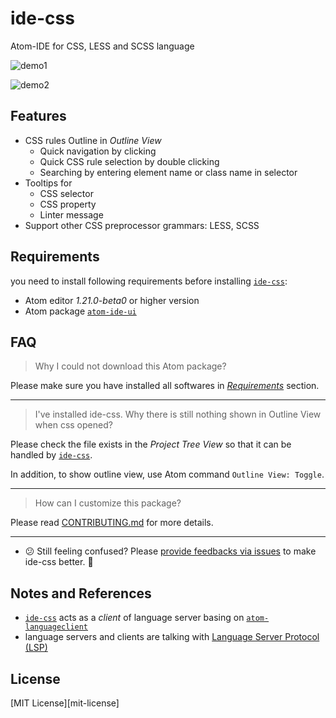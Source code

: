 # ide-css

Atom-IDE for CSS, LESS and SCSS language

![demo1][demo1]

![demo2][demo2]

## Features

  - CSS rules Outline in *Outline View*
      - Quick navigation by clicking
      - Quick CSS rule selection by double clicking
      - Searching by entering element name or class name in selector
  - Tooltips for
      - CSS selector
      - CSS property
      - Linter message
  - Support other CSS preprocessor grammars: LESS, SCSS


## Requirements

you need to install following requirements before installing [`ide-css`][apm-download-link]:

  - Atom editor *1.21.0-beta0* or higher version
  - Atom package [`atom-ide-ui`][atom-ide-ui]


## FAQ

> Why I could not download this Atom package?

Please make sure you have installed all softwares in [*Requirements*](#requirements) section.

---

> I've installed ide-css. Why there is still nothing shown in Outline View when css opened?

Please check the file exists in the *Project Tree View* so that it can be handled by [`ide-css`][apm-download-link].

In addition, to show outline view, use Atom command `Outline View: Toggle`.

---

> How can I customize this package?

Please read [CONTRIBUTING.md][CONTRIBUTING.md] for more details.

---

  - :confused: Still feeling confused? Please [provide feedbacks via issues][create-issue] to make ide-css better. :pray:


## Notes and References
  - [`ide-css`][apm-download-link] acts as a *client* of language server basing on [`atom-languageclient`][atom-languageclient]
  - language servers and clients are talking with [Language Server Protocol (LSP)][lsp]


## License

[MIT License][mit-license]


[apm-download-link]: https://atom.io/packages/ide-css-updated "apm-download-link"
[demo1]: https://user-images.githubusercontent.com/4994705/30840126-2a71c32a-a23b-11e7-8dd4-9189723c438a.png "demo1"
[demo2]: https://user-images.githubusercontent.com/4994705/30840198-864c7fb4-a23b-11e7-9db7-0c9239b83205.png "demo2"

[atom-ide-ui]: https://atom.io/packages/atom-ide-ui "atom-ide-ui"
[CONTRIBUTING.md]: https://github.com/albert200000/ide-css/blob/main/CONTRIBUTING.md "CONTRIBUTING.md"
[create-issue]: https://github.com/albert200000/ide-css/issues/new "create-issue"

[atom-languageclient]: https://github.com/atom/atom-languageclient "atom-languageclient"
[lsp]: http://langserver.org/ "lsp"
